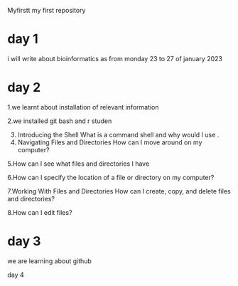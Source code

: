  Myfirstt
my first repository

# day 1
i will write about bioinformatics as from monday 23 to 27 of january 2023

# day 2
1.we learnt about installation of relevant information

2.we installed git bash and r studen 

3. Introducing the Shell	What is a command shell and why would I use . 
4. Navigating Files and Directories	How can I move around on my computer?
 
 5.How can I see what files and directories I have
 
 6.How can I specify the location of a file or directory on my computer?
 
 7.Working With Files and Directories	How can I create, copy, and delete files and directories?
 
 8.How can I edit files?

# day 3
we are learning about github

day 4
